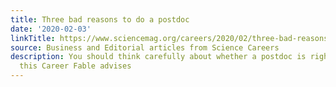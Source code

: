 ```yaml
---
title: Three bad reasons to do a postdoc
date: '2020-02-03'
linkTitle: https://www.sciencemag.org/careers/2020/02/three-bad-reasons-do-postdoc
source: Business and Editorial articles from Science Careers
description: You should think carefully about whether a postdoc is right for you,
  this Career Fable advises
---
```

